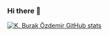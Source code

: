### Hi there 👋

[![K. Burak Özdemir GitHub stats](https://github-readme-stats.vercel.app/api?username=kburakozdemir&count_private=true&theme=dracula&show_icons=true)](https://github.com/kburakozdemir)

<!--
**kburakozdemir/kburakozdemir** is a ✨ _special_ ✨ repository because its `README.md` (this file) appears on your GitHub profile.

Here are some ideas to get you started:

- 🔭 I’m currently working on ...
- 🌱 I’m currently learning ...
- 👯 I’m looking to collaborate on ...
- 🤔 I’m looking for help with ...
- 💬 Ask me about ...
- 📫 How to reach me: ...
- 😄 Pronouns: ...
- ⚡ Fun fact: ...
-->
